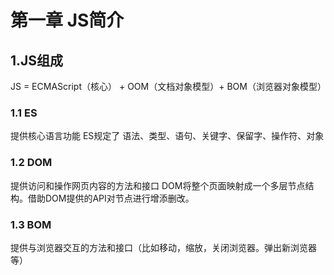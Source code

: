 # 第一章 JS简介
## 1.JS组成
JS = ECMAScript（核心） + OOM（文档对象模型）+ BOM（浏览器对象模型）
### 1.1 ES
提供核心语言功能
ES规定了 语法、类型、语句、关键字、保留字、操作符、对象
### 1.2 DOM
提供访问和操作网页内容的方法和接口
DOM将整个页面映射成一个多层节点结构。借助DOM提供的API对节点进行增添删改。
### 1.3 BOM
提供与浏览器交互的方法和接口（比如移动，缩放，关闭浏览器。弹出新浏览器等）
